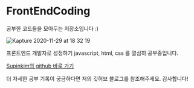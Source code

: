 # FrontEndCoding

공부한 코드들을 모아두는 저장소입니다 :)

![Kapture 2020-11-29 at 18 32 19](https://user-images.githubusercontent.com/49034615/100538153-47aac800-3271-11eb-83f7-edb7435d3b62.gif)

프론트엔드 개발자로 성정하기  javascript, html, css 를 열심히 공부중입니다.

[Supinkim의 github 바로 가기](https://supinkim.github.io/)

더 자세한 공부 기록이 궁금하다면 저의 깃허브 블로그를 참조해주세요. 감사합니다!
